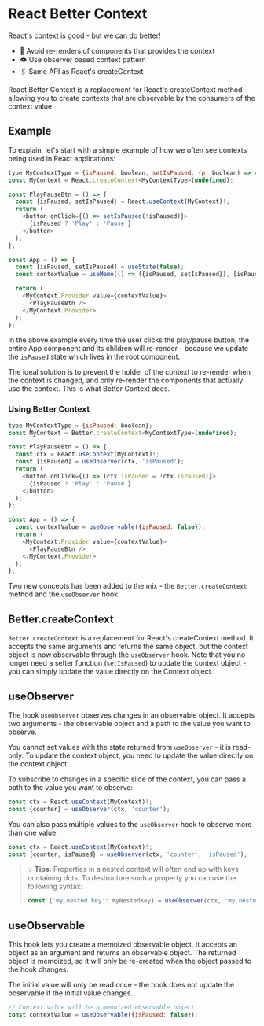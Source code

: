 # React Better Context

React's context is good - but we can do better!

- 🧭 Avoid re-renders of components that provides the context
- 👁️ Use observer based context pattern
- 🖇️ Same API as React's createContext

React Better Context is a replacement for React's createContext method allowing you to create contexts that are observable by the consumers of the context value.

## Example

To explain, let's start with a simple example of how we often see contexts being used in React applications:

```js
type MyContextType = {isPaused: boolean, setIsPaused: (p: boolean) => void};
const MyContext = React.createContext<MyContextType>(undefined);

const PlayPauseBtn = () => {
  const {isPaused, setIsPaused} = React.useContext(MyContext)!;
  return (
    <button onClick={() => setIsPaused(!isPaused)}>
      {isPaused ? 'Play' : 'Pause'}
    </button>
  );
};

const App = () => {
  const [isPaused, setIsPaused] = useState(false);
  const contextValue = useMemo(() => ({isPaused, setIsPaused}), [isPaused]);

  return (
    <MyContext.Provider value={contextValue}>
      <PlayPauseBtn />
    </MyContext.Provider>
  );
};
```

In the above example every time the user clicks the play/pause button, the entire App component and its children will re-render - because we update the `isPaused` state which lives in the root component.

The ideal solution is to prevent the holder of the context to re-render when the context is changed, and only re-render the components that actually use the context. This is what Better Context does.

### Using Better Context

```js
type MyContextType = {isPaused: boolean};
const MyContext = Better.createContext<MyContextType>(undefined);

const PlayPauseBtn = () => {
  const ctx = React.useContext(MyContext)!;
  const [isPaused] = useObserver(ctx, 'isPaused');
  return (
    <button onClick={() => (ctx.isPaused = !ctx.isPaused)}>
      {isPaused ? 'Play' : 'Pause'}
    </button>
  );
};

const App = () => {
  const contextValue = useObservable({isPaused: false});
  return (
    <MyContext.Provider value={contextValue}>
      <PlayPauseBtn />
    </MyContext.Provider>
  );
};
```

Two new concepts has been added to the mix - the `Better.createContext` method and the `useObserver` hook.

## Better.createContext

`Better.createContext` is a replacement for React's createContext method. It accepts the same arguments and returns the same object, but the context object is now observable through the `useObserver` hook. Note that you no longer need a setter function (`setIsPaused`) to update the context object - you can simply update the value directly on the Context object.

## useObserver

The hook `useObserver` observes changes in an observable object. It accepts two arguments - the observable object and a path to the value you want to observe.

You cannot set values with the state returned from `useObserver` - it is read-only. To update the context object, you need to update the value directly on the context object.

To subscribe to changes in a specific slice of the context, you can pass a path to the value you want to observe:

```js
const ctx = React.useContext(MyContext)!;
const {counter} = useObserver(ctx, 'counter');
```

You can also pass multiple values to the `useObserver` hook to observe more than one value:

```js
const ctx = React.useContext(MyContext)!;
const {counter, isPaused} = useObserver(ctx, 'counter', 'isPaused');
```

> 💡 **Tips:**
> Properties in a nested context will often end up with keys containing dots. To destructure such a property you can use the following syntax:
>
> ```js
> const {'my.nested.key': myNestedKey} = useObserver(ctx, 'my.nested.key');
> ```

## useObservable

This hook lets you create a memoized observable object. It accepts an object as an argument and returns an observable object. The returned object is memoized, so it will only be re-created when the object passed to the hook changes.

The initial value will only be read once - the hook does not update the observable if the initial value changes.

```js
// Context value will be a memoized observable object
const contextValue = useObservable({isPaused: false});
```
